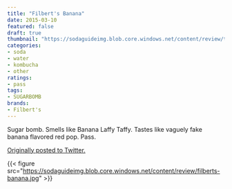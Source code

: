 ```yaml
---
title: "Filbert's Banana"
date: 2015-03-10
featured: false
draft: true
thumbnail: "https://sodaguideimg.blob.core.windows.net/content/review/thumbs/filberts-banana.jpg"
categories:
- soda
- water
- kombucha
- other
ratings:
- pass
tags:
- SUGARBOMB
brands:
- Filbert's
---
```


Sugar bomb. Smells like Banana Laffy Taffy. Tastes like vaguely fake banana flavored red pop. Pass.

[Originally posted to Twitter.](https://twitter.com/Cavorter/status/575356902001016834)

{{< figure src="https://sodaguideimg.blob.core.windows.net/content/review/filberts-banana.jpg" >}}

